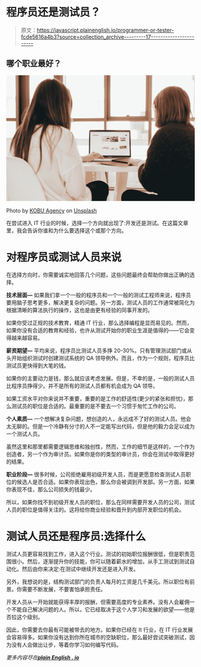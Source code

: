 # 程序员还是测试员？

> 原文：<https://javascript.plainenglish.io/programmer-or-tester-fcde5616a4b3?source=collection_archive---------17----------------------->

## 哪个职业最好？

![](img/1645299dffb7e05121c26ca65f86be7f.png)

Photo by [KOBU Agency](https://unsplash.com/@kobuagency?utm_source=medium&utm_medium=referral) on [Unsplash](https://unsplash.com?utm_source=medium&utm_medium=referral)

在尝试进入 IT 行业的时候，选择一个方向就出现了:开发还是测试。在这篇文章里，我会告诉你谁和为什么要选择这个或那个方向。

# 对程序员或测试人员来说

在选择方向时，你需要诚实地回答几个问题，这些问题最终会帮助你做出正确的选择。

**技术层面—** 如果我们拿一个一般的程序员和一个一般的测试工程师来说，程序员要用脑子思考更多，解决更复杂的问题。另一方面，测试人员的工作通常被简化为根据清晰的算法执行的操作，这也是由更有经验的同事开发的。

如果你受过正规的技术教育，精通 IT 行业，那么选择编程是显而易见的。然而，如果你没有合适的教育和经验，也许从测试开始你的职业生涯是值得的——它会变得越来越容易。

**薪资期望—** 平均来说，程序员比测试人员多挣 20-30%。只有管理测试部门或从头开始组织测试时创建测试系统的 QA 领导例外。而且，作为一个规则，程序员比测试员更快得到大笔的钱。

如果你的主要动力是钱，那么就应该考虑发展。但是，不幸的是，一般的测试人员比程序员挣得少。并不是所有的测试人员都有机会成为 QA 领导。

如果工资水平对你来说并不重要，重要的是工作的舒适性(更少的紧张和担忧)，那么测试员的职位是合适的。最重要的是不要去一个习惯于匆忙工作的公司。

**个人素质—** 一个想解决复杂问题，想创造的人，永远成不了好的测试人员。他会太无聊的。但是一个冷静有分寸的人不一定能写出代码，但是他的毅力会足以成为一个测试人员。

虽然这里和那里都需要逻辑思维和独创性，然而，工作的细节是这样的，一个作为创造者，另一个作为审计员。如果你是你的类型的审计员，你会在测试中取得更好的结果。

**职业阶段—** 很多时候，公司拒绝雇用初级开发人员，而是更愿意检查测试人员职位的候选人是否合适。如果你表现出色，那么你会被调到开发部。另一方面，如果你表现不佳，那么公司损失的钱最少。

所以，如果你找不到初级开发人员的职位，那么在同样需要开发人员的公司，测试人员的职位是值得关注的。这将给你商业经验和晋升到内部开发职位的机会。

# **测试人员还是程序员:选择什么**

测试人员更容易找到工作，进入这个行业。测试的初始职位报酬很低，但是职责范围很小。然后，逐渐提升你的技能，你可以随着薪水的增加，从手工测试到测试自动化。然后由你来决定:在测试中继续开发还是进入开发。

另外，我想说的是，结构测试部门的负责人每月的工资是几千美元。所以职位有前景。你需要不断发展，不要害怕承担责任。

开发人员从一开始就能获得丰厚的报酬，但需要高度的专业素养。没有人会雇佣一个不能自己解决问题的人。所以，它已经取决于这个人学习和发展的欲望——他是否拉这个级别。

因此，你需要去你最有可能被带去的地方。如果你已经在 It 行业，在 IT 行业发展会容易得多。如果你没有达到你所在城市的空缺职位，那么最好尝试突破测试，因为没有人会做出让步，等着你学习如何编写代码。

*更多内容尽在*[***plain English . io***](http://plainenglish.io/)